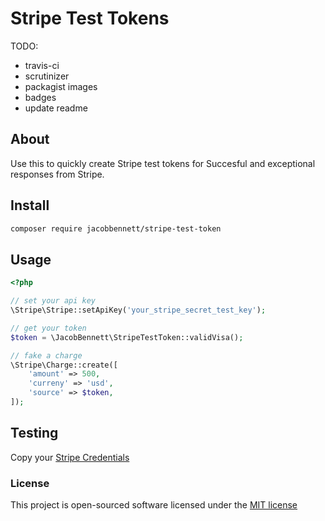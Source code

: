 # Stripe Test Tokens

TODO: 
- travis-ci
- scrutinizer
- packagist images
- badges
- update readme

## About

Use this to quickly create Stripe test tokens for Succesful and exceptional responses from Stripe.

## Install
```bash
composer require jacobbennett/stripe-test-token
```

## Usage
```php
<?php

// set your api key
\Stripe\Stripe::setApiKey('your_stripe_secret_test_key');

// get your token
$token = \JacobBennett\StripeTestToken::validVisa();

// fake a charge
\Stripe\Charge::create([
	'amount' => 500,
	'curreny' => 'usd',
	'source' => $token,
]);

```

## Testing

Copy your [Stripe Credentials](https://dashboard.stripe.com/account/apikeys)


### License

This project is open-sourced software licensed under the [MIT license](http://opensource.org/licenses/MIT)

